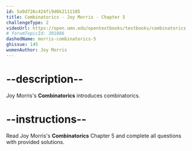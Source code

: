 ```yaml
---
id: 5a9d726c424fi9d0k2111105
title: Combinatorics - Joy Morris - Chapter 5
challengeType: 2
videoUrl: https://open.umn.edu/opentextbooks/textbooks/combinatorics
# forumTopicId: 301086
dashedName: morris-combinatorics-5
ghissue: 145
womenAuthor: Joy Morris 
---
```


# --description--

Joy Morris's __Combinatorics__ introduces combinatorics.

# --instructions--

Read Joy Morris's __Combinatorics__ Chapter 5 and complete all questions with provided solutions.